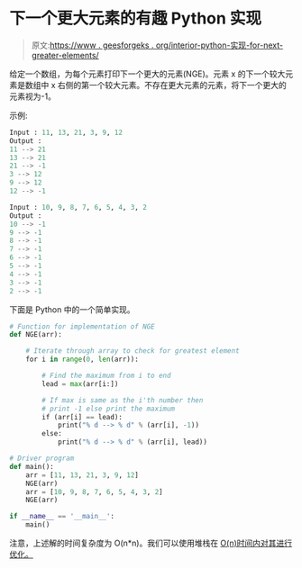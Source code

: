 # 下一个更大元素的有趣 Python 实现

> 原文:[https://www . geesforgeks . org/interior-python-实现-for-next-greater-elements/](https://www.geeksforgeeks.org/interesting-python-implementation-for-next-greater-elements/)

给定一个数组，为每个元素打印下一个更大的元素(NGE)。元素 x 的下一个较大元素是数组中 x 右侧的第一个较大元素。不存在更大元素的元素，将下一个更大的元素视为-1。

示例:

```py
Input : 11, 13, 21, 3, 9, 12
Output :
11 --> 21
13 --> 21
21 --> -1
3 --> 12
9 --> 12
12 --> -1

Input : 10, 9, 8, 7, 6, 5, 4, 3, 2
Output :
10 --> -1
9 --> -1
8 --> -1
7 --> -1
6 --> -1
5 --> -1
4 --> -1
3 --> -1
2 --> -1

```

下面是 Python 中的一个简单实现。

```py
# Function for implementation of NGE
def NGE(arr):

    # Iterate through array to check for greatest element
    for i in range(0, len(arr)):

        # Find the maximum from i to end
        lead = max(arr[i:])

        # If max is same as the i'th number then 
        # print -1 else print the maximum
        if (arr[i] == lead):
            print("% d --> % d" % (arr[i], -1))
        else:
            print("% d --> % d" % (arr[i], lead))

# Driver program
def main():
    arr = [11, 13, 21, 3, 9, 12]
    NGE(arr)
    arr = [10, 9, 8, 7, 6, 5, 4, 3, 2]
    NGE(arr)

if __name__ == '__main__':
    main()
```

注意，上述解的时间复杂度为 O(n*n)。我们可以使用堆栈在 [O(n)时间内对其进行优化。](https://www.geeksforgeeks.org/next-greater-element/)